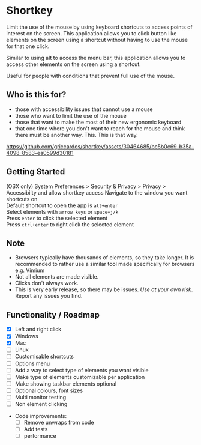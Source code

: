 # Shortkey

Limit the use of the mouse by using keyboard shortcuts to access points of interest on the screen. This application allows you to click button like elements on the screen using a shortcut without having to use the mouse for that one click.

Similar to using alt to access the menu bar, this application allows you to access other elements on the screen using a shortcut.

Useful for people with conditions that prevent full use of the mouse.

## Who is this for?
- those with accessibility issues that cannot use a mouse
- those who want to limit the use of the mouse
- those that want to make the most of their new ergonomic keyboard
- that one time where you don't want to reach for the mouse and think there must be another way. This. This is that way.


https://github.com/griccardos/shortkey/assets/30464685/bc5b0c69-b35a-4098-8583-ea0599d30181


## Getting Started
(OSX only) System Preferences > Security & Privacy > Privacy > Accessibilty and allow shortkey access
Navigate to the window you want shortcuts on  
Default shortcut to open the app is `alt+enter`  
Select elements with `arrow keys` or `space+j/k`  
Press `enter` to click the selected element  
Press `ctrl+enter` to right click the selected element  

## Note
- Browsers typically have thousands of elements, so they take longer. It is recommended to rather use a similar tool made specifically for browsers e.g. Vimium
- Not all elements are made visible.
- Clicks don't always work.
- This is very early release, so there may be issues. *Use at your own risk*. Report any issues you find.



## Functionality / Roadmap
- [x] Left and right click
- [x] Windows
- [X] Mac
- [ ] Linux
- [ ] Customisable shortcuts
- [ ] Options menu
- [ ] Add a way to select type of elements you want visible
- [ ] Make type of elements customizable per application
- [ ] Make showing taskbar elements optional
- [ ] Optional colours, font sizes
- [ ] Multi monitor testing
- [ ] Non element clicking
- Code improvements:
    - [ ] Remove unwraps from code
    - [ ] Add tests
    - [ ] performance
